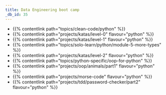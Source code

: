 ```yaml
---
title: Data Engineering boot camp
_db_id: 35
---
```


- {{% contentlink path="topics/clean-code/python" %}}
- {{% contentlink path="projects/katas/level-0" flavour="python" %}}
- {{% contentlink path="projects/katas/level-1" flavour="python" %}}
- {{% contentlink path="topics/solo-learn/python/module-5-more-types" %}}
- {{% contentlink path="projects/katas/level-2" flavour="python" %}}
- {{% contentlink path="topics/python-specific/oop-for-python" %}}
- {{% contentlink path="projects/oop/animals/part1"  flavour="python" %}}
- {{% contentlink path="projects/morse-code" flavour="python" %}}
- {{% contentlink path="projects/tdd/password-checker/part2" flavour="python" %}}
